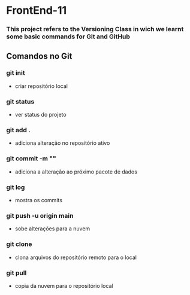# FrontEnd-11

### This project refers to the Versioning Class in wich we learnt some basic commands for Git and GitHub

## Comandos no Git
### git init
 - criar repositório local
### git status
 - ver status do projeto
### git add .
 - adiciona alteração no repositório ativo
### git commit -m ""
 - adiciona a alteração ao próximo pacote de dados
### git log
 - mostra os commits
### git push -u origin main
 - sobe alterações para a nuvem
### git clone
 - clona arquivos do repositório remoto para o local
### git pull
 - copia da nuvem para o repositório local
